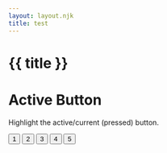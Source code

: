 ```yaml
---
layout: layout.njk
title: test
---
```


# {{ title }}


<h1>Active Button</h1>
<p>Highlight the active/current (pressed) button.</p>
  
<div id="myDIV">
  <button class="btn">1</button>
  <button class="btn">2</button>
  <button class="btn">3</button>
  <button class="btn">4</button>
  <button class="btn">5</button>
</div>

<script>
// Add active class to the current button (highlight it)
var header = document.getElementById("myDIV");
var btns = header.getElementsByClassName("btn");
for (var i = 0; i < btns.length; i++) {
  btns[i].addEventListener("click", function() {
  var current = document.getElementsByClassName("active");
  if (current.length > 0) { 
    current[0].className = current[0].className.replace(" active", "");
  }
  this.className += " active";
  });
}
</script>


